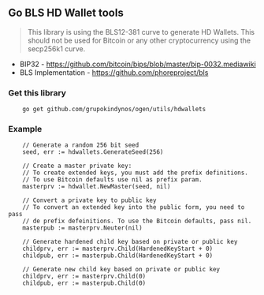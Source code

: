 Go BLS HD Wallet tools
------------------
> This library is using the BLS12-381 curve to generate HD Wallets.
> This should not be used for Bitcoin or any other cryptocurrency using the secp256k1 curve.
>
 - BIP32 - https://github.com/bitcoin/bips/blob/master/bip-0032.mediawiki
 - BLS Implementation - https://github.com/phoreproject/bls
 
### Get this library

        go get github.com/grupokindynos/ogen/utils/hdwallets

### Example

        // Generate a random 256 bit seed
        seed, err := hdwallets.GenerateSeed(256)

        // Create a master private key:
        // To create extended keys, you must add the prefix definitions.
        // To use Bitcoin defaults use nil as prefix param.
        masterprv := hdwallet.NewMaster(seed, nil)

        // Convert a private key to public key
        // To convert an extended key into the public form, you need to pass
        // de prefix defeinitions. To use the Bitcoin defaults, pass nil.
        masterpub := masterprv.Neuter(nil)
        
        // Generate hardened child key based on private or public key
        childprv, err := masterprv.Child(HardenedKeyStart + 0)
        childpub, err := masterpub.Child(HardenedKeyStart + 0)

        // Generate new child key based on private or public key
        childprv, err := masterprv.Child(0)
        childpub, err := masterpub.Child(0)
